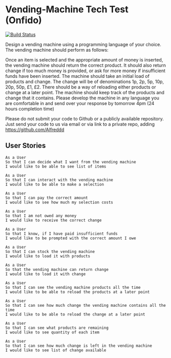 Vending-Machine Tech Test (Onfido)
==================
[![Build Status](https://travis-ci.com/bpourian/vending-machine.svg?token=pbZE7sGYsn5RyUv9ZzzN&branch=master)](https://travis-ci.com/bpourian/vending-machine)


Design a vending machine using a programming language of your choice. The vending machine should perform as follows:

Once an item is selected and the appropriate amount of money is inserted, the vending machine should return the correct product.
It should also return change if too much money is provided, or ask for more money if insufficient funds have been inserted.
The machine should take an initial load of products and change. The change will be of denominations 1p, 2p, 5p, 10p, 20p, 50p, £1, £2.
There should be a way of reloading either products or change at a later point.
The machine should keep track of the products and change that it contains.
Please develop the machine in any language you are comfortable in and send over your response by tomorrow 4pm (24 hours completion time)

Please do not submit your code to Github or a publicly available repository. Just send your code to us via email or via link to a private repo, adding https://github.com/Alfreddd​

User Stories
---------
```
As a User
So that I can decide what I want from the vending machine
I would like to be able to see list of items
```

```
As a User
So that I can interact with the vending machine
I would like to be able to make a selection

```

```
As a User
So that I can pay the correct amount
I would like to see how much my selection costs
```

```
As a User
So that I am not owed any money
I would like to receive the correct change

```

```
As a User
So that I know, if I have paid insufficient funds
I would like to be prompted with the correct amount I owe
```

```
As a User
So that I can stock the vending machine
I would like to load it with products
```

```
As a User
So that the vending machine can return change
I would like to load it with change
```
```
As a User
So that I can see the vending machine products all the time
I would like to be able to reload the products at a later point
```
```
As a User
So that I can see how much change the vending machine contains all the time
I would like to be able to reload the change at a later point
```

```
As a User
So that I can see what products are remaining
I would like to see quantity of each item
```

```
As a User
So that I can see how much change is left in the vending machine
I would like to see list of change available
```
